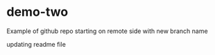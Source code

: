 # demo-two
Example of github repo starting on remote side with new branch name


updating readme file
